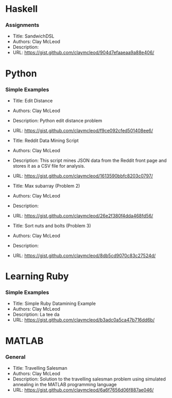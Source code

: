 #  Haskell
###  Assignments
* Title:  SandwichDSL
* Authors:  Clay McLeod
* Description: 
* URL: https://gist.github.com/claymcleod/904d7efaaeaa9a88e406/


#  Python
###  Simple Examples
* Title:  Edit Distance
* Authors:  Clay McLeod
* Description:  Python edit distance problem
* URL: https://gist.github.com/claymcleod/f9ce092cfed501408ee6/

* Title:  Reddit Data Mining Script
* Authors:  Clay McLeod
* Description:  This script mines JSON data from the Reddit front page and stores it as a CSV file for analysis.
* URL: https://gist.github.com/claymcleod/1613590bbfc8203c0797/

* Title:  Max subarray (Problem 2)
* Authors:  Clay McLeod
* Description: 
* URL: https://gist.github.com/claymcleod/26e2f380f4dda468fd56/

* Title:  Sort nuts and bolts (Problem 3)
* Authors:  Clay McLeod
* Description: 
* URL: https://gist.github.com/claymcleod/8db5cd9070c83c27524d/


#  Learning Ruby
###  Simple Examples
* Title:  Simple Ruby Datamining Example
* Authors:  Clay McLeod
* Description:  La tee da
* URL: https://gist.github.com/claymcleod/b3adc0a5ca47b716dd6b/


#  MATLAB
###  General
* Title:  Travelling Salesman
* Authors:  Clay McLeod
* Description:  Solution to the travelling salesman problem using simulated annealing in the MATLAB programming language
* URL: https://gist.github.com/claymcleod/6a6f7656d06f887ae046/


